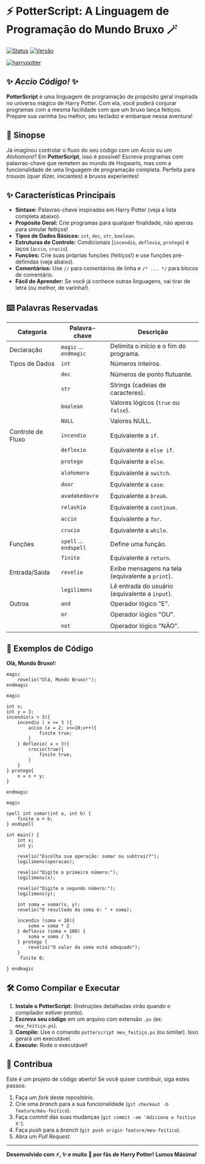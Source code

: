 # ⚡️ PotterScript: A Linguagem de Programação do Mundo Bruxo 🪄

[![Status](https://img.shields.io/badge/Status-Em%20Desenvolvimento-brightgreen.svg)](https://shields.io/)
[![Versão](https://img.shields.io/badge/Versão-0.1-blue.svg)](https://shields.io/)

[![harrypotter](https://media1.tenor.com/m/M9kOGVX74UsAAAAC/abell46s-voldemor.gif)](https://www.youtube.com/watch?v=PIwhCiZeVjg)

## ✨ *Accio Código!* ✨

**PotterScript** é uma linguagem de programação de propósito geral inspirada no universo mágico de Harry Potter. Com ela, você poderá conjurar programas com a mesma facilidade com que um bruxo lança feitiços. Prepare sua varinha (ou melhor, seu teclado) e embarque nessa aventura!

## 📜 Sinopse

Já imaginou controlar o fluxo do seu código com um *Accio* ou um *Alohomora*? Em **PotterScript**, isso é possível! Escreva programas com palavras-chave que remetem ao mundo de Hogwarts, mas com a funcionalidade de uma linguagem de programação completa. Perfeita para *trouxas* (quer dizer, iniciantes) e bruxos experientes!

## ✨ Características Principais

*   **Sintaxe:** Palavras-chave inspiradas em Harry Potter (veja a lista completa abaixo).
*   **Propósito Geral:** Crie programas para qualquer finalidade, não apenas para simular feitiços!
*   **Tipos de Dados Básicos:** `int`, `dec`, `str`, `boolean`.
*   **Estruturas de Controle:** Condicionais (`incendio`, `deflexio`, `protego`) e laços (`accio`, `crucio`).
*   **Funções:** Crie suas próprias funções (feitiços!) e use funções pré-definidas (veja abaixo).
*   **Comentários:** Use `//` para comentários de linha e `/* ... */` para blocos de comentário.
*   **Fácil de Aprender:** Se você já conhece outras linguagens, vai tirar de letra (ou melhor, de varinha!).

## ⌨️ Palavras Reservadas

Categoria | Palavra-chave | Descrição
--------- | ------------- | -----------
Declaração | `magic` ... `endmagic` | Delimita o início e o fim do programa.
Tipos de Dados | `int` | Números inteiros.
ㅤ| `dec` | Números de ponto flutuante.
ㅤ| `str` | Strings (cadeias de caracteres).
ㅤ| `boolean` | Valores lógicos (`true` ou `false`).
ㅤ| `NULL` | Valores NULL.
Controle de Fluxo | `incendio` | Equivalente a `if`.
ㅤ| `deflexio` | Equivalente a `else if`.
ㅤ| `protego` | Equivalente a `else`.
ㅤ| `alohomora` | Equivalente a `switch`.
ㅤ| `door` | Equivalente a `case`.
ㅤ| `avadakedavra` | Equivalente a `break`.
ㅤ| `relashio` | Equivalente a `continue`.
ㅤ| `accio` | Equivalente a `for`.
ㅤ| `crucio` | Equivalente a `while`.
Funções | `spell` ... `endspell` | Define uma função.
ㅤ| `finite` | Equivalente a `return`.
Entrada/Saída | `revelio` | Exibe mensagens na tela (equivalente a `print`).
ㅤ| `legilimens` | Lê entrada do usuário (equivalente a `input`).
Outros | `and` | Operador lógico "E".
ㅤ| `or` | Operador lógico "OU".
ㅤ| `not` | Operador lógico "NÃO".

## 🚀 Exemplos de Código

**Olá, Mundo Bruxo!:**

```potterscript
magic
    revelio("Olá, Mundo Bruxo!");
endmagic
```

```potterscript
magic

int x;
int y = 3;
incendio(x > 3){
    incendio ( x >= 3 ){
        accio (x = 2; x<=10;x++){
            finite true;
        }
    } deflexio( x < 3){
        crucio(true){
            finite true;
        }
    }
} protego{
    x = x + y;
}

endmagic
```

```potterscript
magic

spell int somar(int a, int b) {
    finite a + b;
} endspell

int main() {
    int x;
    int y;

    revelio("Escolha sua operação: somar ou subtrair?");
    legilimens(operacao);

    revelio("Digite o primeiro número:");
    legilimens(x);

    revelio("Digite o segundo número:");
    legilimens(y);

    int soma = somar(x, y);
    revelio("O resultado da soma é: " + soma);

    incendio (soma < 10){
        soma = soma * 2
    } deflexio (soma > 100) {
        soma = soma / 5;
    } protego {
        revelio("O valor da soma está adequado");
    }
     finite 0;

} endmagic
```

## 🛠️ Como Compilar e Executar

1.  **Instale o PotterScript:** (Instruções detalhadas virão quando o compilador estiver pronto).
2.  **Escreva seu código** em um arquivo com extensão `.ps` (ex: `meu_feitiço.ps`).
3.  **Compile:** Use o comando `potterscript meu_feitiço.ps` (ou similar). Isso gerará um executável.
4.  **Execute:** Rode o executável!

## 🤝 Contribua

Este é um projeto de código aberto! Se você quiser contribuir, siga estes passos:

1.  Faça um *fork* deste repositório.
2.  Crie uma *branch* para a sua funcionalidade (`git checkout -b feature/meu-feitico`).
3.  Faça *commit* das suas mudanças (`git commit -am 'Adiciona o feitiço X'`).
4.  Faça *push* para a *branch* (`git push origin feature/meu-feitico`).
5.  Abra um *Pull Request*.

---

**Desenvolvido com ⚡️, ✨ e muito 🧪 por fãs de Harry Potter!**
**Lumos Máxima!**
